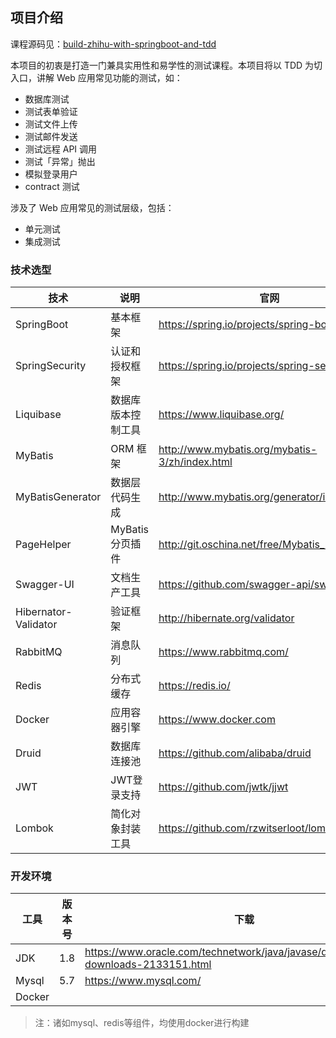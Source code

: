 ## 项目介绍

课程源码见：[build-zhihu-with-springboot-and-tdd](https://github.com/qianhuihuiji/build-zhihu-with-springboot-and-tdd)

本项目的初衷是打造一门兼具实用性和易学性的测试课程。本项目将以 TDD 为切入口，讲解 Web 应用常见功能的测试，如：

- 数据库测试
- 测试表单验证
- 测试文件上传
- 测试邮件发送
- 测试远程 API 调用
- 测试「异常」抛出
- 模拟登录用户
- contract 测试

涉及了 Web 应用常见的测试层级，包括：
- 单元测试
- 集成测试

### 技术选型

| 技术                 | 说明                | 官网                                                 |
| -------------------- | ------------------- | ---------------------------------------------------- |
| SpringBoot           | 基本框架             | https://spring.io/projects/spring-boot               |
| SpringSecurity       | 认证和授权框架        | https://spring.io/projects/spring-security           |
| Liquibase            | 数据库版本控制工具     | https://www.liquibase.org/       |
| MyBatis              | ORM 框架             | http://www.mybatis.org/mybatis-3/zh/index.html       |
| MyBatisGenerator     | 数据层代码生成      | http://www.mybatis.org/generator/index.html          |
| PageHelper           | MyBatis 分页插件    | http://git.oschina.net/free/Mybatis_PageHelper       |
| Swagger-UI           | 文档生产工具        | https://github.com/swagger-api/swagger-ui            |
| Hibernator-Validator | 验证框架            | http://hibernate.org/validator                       |
| RabbitMQ             | 消息队列            | https://www.rabbitmq.com/                            |
| Redis                | 分布式缓存          | https://redis.io/                                    |
| Docker               | 应用容器引擎        | https://www.docker.com                               |
| Druid                | 数据库连接池        | https://github.com/alibaba/druid                     |
| JWT                  | JWT登录支持         | https://github.com/jwtk/jjwt                         |
| Lombok               | 简化对象封装工具    | https://github.com/rzwitserloot/lombok               |

### 开发环境

| 工具          | 版本号 | 下载                                                         |
| ------------- | ------ | ------------------------------------------------------------ |
| JDK           | 1.8    | https://www.oracle.com/technetwork/java/javase/downloads/jdk8-downloads-2133151.html |
| Mysql         | 5.7    | https://www.mysql.com/                                       |
| Docker        |     |                                     |

>注：诸如mysql、redis等组件，均使用docker进行构建
